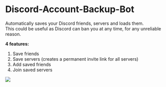 # Discord-Account-Backup-Bot
Automatically saves your Discord friends, servers and loads them.<br/>
This could be useful as Discord can ban you at any time, for any unreliable reason.

**4 features:**
1. Save friends
2. Save servers (creates a permanent invite link for all servers)
3. Add saved friends
4. Join saved servers

![](https://i.imgur.com/kLMzy7Y.png)

